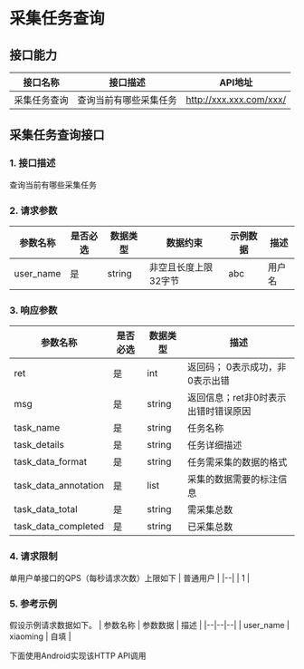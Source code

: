 # 采集任务查询

## 接口能力

| 接口名称 | 接口描述 | API地址
|--|--|--|
| 采集任务查询 | 查询当前有哪些采集任务 | http://xxx.xxx.com/xxx/ |

## 采集任务查询接口

### 1. 接口描述
查询当前有哪些采集任务

### 2. 请求参数
| 参数名称 | 是否必选 | 数据类型 | 数据约束 | 示例数据 | 描述
|--|--|--|--|--|--|
| user_name | 是 | string | 非空且长度上限32字节 | abc | 用户名

### 3. 响应参数
| 参数名称 | 是否必选 | 数据类型 | 描述 |
|--|--|--|--|
| ret | 是  | int | 返回码； 0表示成功，非0表示出错 |
| msg | 是 | string | 返回信息；ret非0时表示出错时错误原因 |
| task_name | 是 | string | 任务名称 |
| task_details | 是 | string | 任务详细描述 |
| task_data_format | 是 | string | 任务需采集的数据的格式 |
| task_data_annotation | 是 | list | 采集的数据需要的标注信息 |
| task_data_total | 是 | string | 需采集总数 |
| task_data_completed | 是 | string | 已采集总数 |

### 4. 请求限制
单用户单接口的QPS（每秒请求次数）上限如下
| 普通用户 |
|--|
| 1 |

### 5. 参考示例
假设示例请求数据如下。
| 参数名称 | 参数数据 | 描述 |
|--|--|--|
| user_name | xiaoming | 自填 |

下面使用Android实现该HTTP API调用
